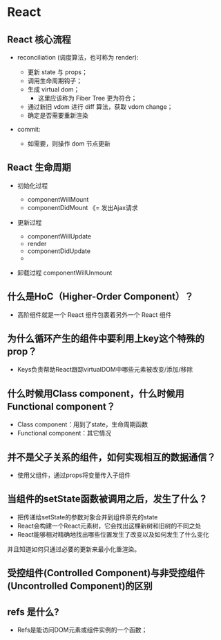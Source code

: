 # React


## React 核心流程
* reconciliation (调度算法，也可称为 render):

  * 更新 state 与 props；
  * 调用生命周期钩子；
  * 生成 virtual dom；
    * 这里应该称为 Fiber Tree 更为符合；
  * 通过新旧 vdom 进行 diff 算法，获取 vdom change；
  * 确定是否需要重新渲染
* commit:
  * 如需要，则操作 dom 节点更新


## React 生命周期

* 初始化过程
  * componentWillMount
  * componentDidMount 《= 发出Ajax请求

* 更新过程
  * componentWillUpdate
  * render
  * componentDidUpdate
  * 
* 卸载过程
  componentWillUnmount


## 什么是HoC（Higher-Order Component）？

* 高阶组件就是一个 React 组件包裹着另外一个 React 组件

## 为什么循环产生的组件中要利用上key这个特殊的prop？

* Keys负责帮助React跟踪virtualDOM中哪些元素被改变/添加/移除

## 什么时候用Class component，什么时候用Functional component？

* Class component：用到了state，生命周期函数
* Functional component：其它情况


## 并不是父子关系的组件，如何实现相互的数据通信？

* 使用父组件，通过props将变量传入子组件


## 当组件的setState函数被调用之后，发生了什么？

* 把传递给setState的参数对象合并到组件原先的state
* React会构建一个React元素树，它会找出这棵新树和旧树的不同之处
* React能够相对精确地找出哪些位置发生了改变以及如何发生了什么变化
  
并且知道如何只通过必要的更新来最小化重渲染。

## 受控组件(Controlled Component)与非受控组件(Uncontrolled Component)的区别

## refs 是什么?
* Refs是能访问DOM元素或组件实例的一个函数；